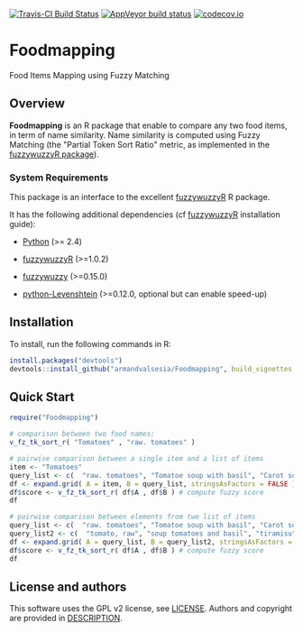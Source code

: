 [![Travis-CI Build Status](https://travis-ci.org/armandvalsesia/Foodmapping.svg?branch=master)](https://travis-ci.org/armandvalsesia/Foodmapping)
[![AppVeyor build status](https://ci.appveyor.com/api/projects/status/github/armandvalsesia/Foodmapping?branch=master&svg=true)](https://ci.appveyor.com/project/armandvalsesia/Foodmapping/branch/master)
[![codecov.io](https://codecov.io/github/armandvalsesia/Foodmapping/coverage.svg?branch=master)](https://codecov.io/github/armandvalsesia/Foodmapping?branch=master)

# Foodmapping
Food Items Mapping using Fuzzy Matching

## Overview

**Foodmapping** is an R package that enable to compare any two food items, in term of name similarity. 
Name similarity is computed using Fuzzy Matching (the "Partial Token Sort Ratio" metric, as implemented in the [fuzzywuzzyR package](http://cran.r-project.org/package=fuzzywuzzyR)).

### **System Requirements**

This package is an interface to the excellent [fuzzywuzzyR](http://cran.r-project.org/package=fuzzywuzzyR) R package.

It has the following additional dependencies (cf [fuzzywuzzyR](https://github.com/mlampros/fuzzywuzzyR) installation guide):

* [Python](https://www.python.org/) (>= 2.4)

* [fuzzywuzzyR](https://github.com/mlampros/fuzzywuzzyR) (>=1.0.2)

* [fuzzywuzzy](https://github.com/seatgeek/fuzzywuzzy) (>=0.15.0)

* [python-Levenshtein](https://github.com/ztane/python-Levenshtein/) (>=0.12.0, optional but can enable speed-up)

## Installation

To install, run the following commands in R:

``` r
install.packages("devtools")
devtools::install_github("armandvalsesia/Foodmapping", build_vignettes = TRUE)
```
## Quick Start


``` r
require("Foodmapping")

# comparison between two food names:
v_fz_tk_sort_r( "Tomatoes" , "raw. tomatoes" )

# pairwise comparison between a single item and a list of items
item <- "Tomatoes"
query_list <- c(  "raw. tomatoes", "Tomatoe soup with basil", "Carot soup" )
df <- expand.grid( A = item, B = query_list, stringsAsFactors = FALSE ) # create pairwise comparison
df$score <- v_fz_tk_sort_r( df$A , df$B ) # compute fuzzy score
df

# pairwise comparison between elements from two list of items
query_list <- c(  "raw. tomatoes", "Tomatoe soup with basil", "Carot soup", "chicken" )
query_list2 <- c(  "tomato, raw", "soup tomatoes and basil", "tiramisu" )
df <- expand.grid( A = query_list, B = query_list2, stringsAsFactors = FALSE ) # create pairwise comparison
df$score <- v_fz_tk_sort_r( df$A , df$B ) # compute fuzzy score
df


```

## License and authors

This software uses the GPL v2 license, see [LICENSE](LICENSE).
Authors and copyright are provided in [DESCRIPTION](DESCRIPTION). 
